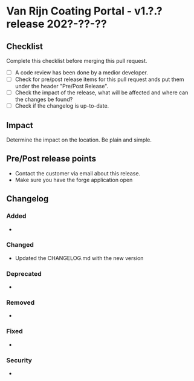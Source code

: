 # Van Rijn Coating Portal - v1.?.? release 202?-??-??

## Checklist
Complete this checklist before merging this pull request.
 - [ ] A code review has been done by a medior developer.
 - [ ] Check for pre/post release items for this pull request ands put them under the header "Pre/Post Release".
 - [ ] Check the impact of the release, what will be affected and where can the changes be found?
 - [ ] Check if the changelog is up-to-date.

## Impact
Determine the impact on the location. Be plain and simple.

## Pre/Post release points
- Contact the customer via email about this release.
- Make sure you have the forge application open

## Changelog

### Added
- 

### Changed 
- Updated the CHANGELOG.md with the new version

### Deprecated 
- 

### Removed 
- 

### Fixed 
- 

### Security 
- 